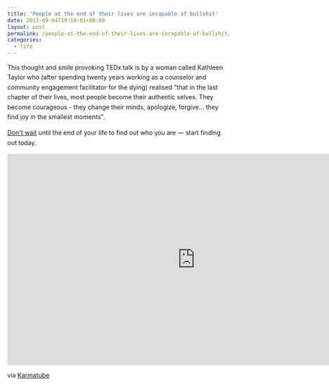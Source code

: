 ```yaml
---
title: 'People at the end of their lives are incapable of bullshit'
date: 2013-09-04T19:10:01+00:00
layout: post
permalink: /people-at-the-end-of-their-lives-are-incapable-of-bullshit/
categories:
  - life
---
```

<p>This thought and smile provoking TEDx talk is by a woman called&nbsp;<span style="line-height: 1.6em;">Kathleen Taylor who (after spending twenty years working as a counselor and community engagement facilitator for the dying) realised "that in the last chapter of their lives, most people become their authentic selves. They become courageous - they change their minds, apologize, forgive... they find joy in the smallest moments".</span><br><span style="line-height: 1.6em;"></span></p><p><a href="http://greig.cc/that-thing-you-want-to-do">Don't wait</a> until the end of your life to find out who you are — s<span style="line-height: 1.6em;">tart finding out today.&nbsp;</span></p><p></p>

   <iframe width="854" height="480" src="http://www.youtube.com/embed/O8U8Pkod2n4?feature=oembed&amp;start=132&amp;wmode=opaque&amp;enablejsapi=1" frameborder="0" allowfullscreen=""></iframe>

<p>via <a href="http://www.karmatube.org/videos.php?id=4029">Karmatube</a>&nbsp;</p>
